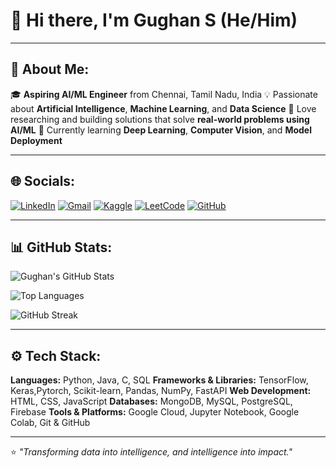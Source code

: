 # 👋 Hi there, I'm **Gughan S** (He/Him)

---

## 🧠 About Me:

🎓 **Aspiring AI/ML Engineer** from Chennai, Tamil Nadu, India
💡 Passionate about **Artificial Intelligence**, **Machine Learning**, and **Data Science**
🚀 Love researching and building solutions that solve **real-world problems using AI/ML**
🌱 Currently learning **Deep Learning**, **Computer Vision**, and **Model Deployment**

---

## 🌐 Socials:

[![LinkedIn](https://img.shields.io/badge/LinkedIn-0077B5?logo=linkedin\&logoColor=white)](https://www.linkedin.com/in/gughan-s)
[![Gmail](https://img.shields.io/badge/Gmail-D14836?logo=gmail\&logoColor=white)](mailto:gughanguguu@gmail.com)
[![Kaggle](https://img.shields.io/badge/Kaggle-20BEFF?logo=kaggle\&logoColor=white)](https://www.kaggle.com/gughangugu)
[![LeetCode](https://img.shields.io/badge/LeetCode-FFA116?logo=LeetCode\&logoColor=white)](https://leetcode.com/u/Gughangugu/)
[![GitHub](https://img.shields.io/badge/GitHub-181717?logo=github\&logoColor=white)](https://github.com/GughanS)

---

## 📊 GitHub Stats:

![Gughan's GitHub Stats](https://github-readme-stats.vercel.app/api?username=GughanS\&show_icons=true\&theme=tokyonight\&hide_border=true)

![Top Languages](https://github-readme-stats.vercel.app/api/top-langs/?username=GughanS\&layout=compact\&theme=tokyonight\&hide_border=true)

![GitHub Streak](https://streak-stats.demolab.com/?user=GughanS\&theme=tokyonight\&hide_border=true)

---

## ⚙️ Tech Stack:

**Languages:** Python, Java, C, SQL
**Frameworks & Libraries:** TensorFlow, Keras,Pytorch, Scikit-learn, Pandas, NumPy, FastAPI
**Web Development:** HTML, CSS, JavaScript
**Databases:** MongoDB, MySQL, PostgreSQL, Firebase
**Tools & Platforms:** Google Cloud, Jupyter Notebook, Google Colab, Git & GitHub

---

⭐ *"Transforming data into intelligence, and intelligence into impact."*
